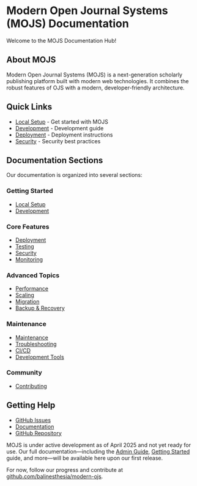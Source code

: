 # Modern Open Journal Systems (MOJS) Documentation

Welcome to the MOJS Documentation Hub!  

## About MOJS

Modern Open Journal Systems (MOJS) is a next-generation scholarly publishing platform built with modern web technologies. It combines the robust features of OJS with a modern, developer-friendly architecture.

## Quick Links

- [Local Setup](/docs/LOCAL_SETUP) - Get started with MOJS
- [Development](/docs/DEVELOPMENT) - Development guide
- [Deployment](/docs/DEPLOYMENT) - Deployment instructions
- [Security](/docs/SECURITY) - Security best practices

## Documentation Sections

Our documentation is organized into several sections:

### Getting Started
- [Local Setup](/docs/LOCAL_SETUP)
- [Development](/docs/DEVELOPMENT)

### Core Features
- [Deployment](/docs/DEPLOYMENT)
- [Testing](/docs/TESTING)
- [Security](/docs/SECURITY)
- [Monitoring](/docs/MONITORING)

### Advanced Topics
- [Performance](/docs/PERFORMANCE)
- [Scaling](/docs/SCALING)
- [Migration](/docs/MIGRATION)
- [Backup & Recovery](/docs/BACKUP_RECOVERY)

### Maintenance
- [Maintenance](/docs/MAINTENANCE)
- [Troubleshooting](/docs/TROUBLESHOOTING)
- [CI/CD](/docs/CI_CD)
- [Development Tools](/docs/DEVELOPMENT_TOOLS)

### Community
- [Contributing](/docs/CONTRIBUTING)

## Getting Help

- [GitHub Issues](https://github.com/balinesthesia/modern-ojs/issues)
- [Documentation](https://balinesthesia.github.io/modern-ojs/docs/)
- [GitHub Repository](https://github.com/balinesthesia/modern-ojs)

MOJS is under active development as of April 2025 and not yet ready for use. Our full documentation—including the [Admin Guide](https://balinesthesia.github.io/modern-ojs/docs/admin-guide/), [Getting Started](https://balinesthesia.github.io/modern-ojs/docs/getting-started/) guide, and more—will be available here upon our first release.  

For now, follow our progress and contribute at [github.com/balinesthesia/modern-ojs](https://github.com/balinesthesia/modern-ojs).  